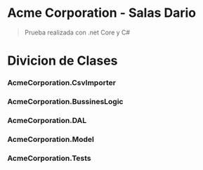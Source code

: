 # Acme Corporation - Salas Dario

> Prueba realizada con .net Core y C#

# Divicion de Clases

### AcmeCorporation.CsvImporter

### AcmeCorporation.BussinesLogic

### AcmeCorporation.DAL

### AcmeCorporation.Model

### AcmeCorporation.Tests

